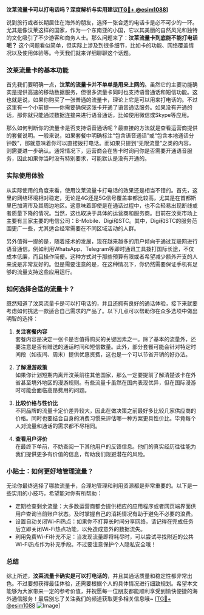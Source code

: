 **汶莱流量卡可以打电话吗？深度解析与实用建议[[TG💪+ @esim1088](https://t.me/s/esim1088)]**

说到旅行或者长期居住在海外的朋友，选择一张合适的电话卡是必不可少的一环。尤其是像汶莱这样的国家，作为一个东南亚的小国，它以其美丽的自然风光和独特的文化吸引了不少游客和商务人士。那么问题来了：**汶莱流量卡到底能不能打电话呢？** 这个问题看似简单，但实际上涉及到很多细节，比如卡的功能、网络覆盖情况以及使用体验等。今天我们就来详细聊聊这个话题。

### 汶莱流量卡的基本功能

首先我们要明确一点，**汶莱的流量卡并不单单是用来上网的**。虽然它的主要功能确实是提供高速的移动数据服务，但很多流量卡同时也支持语音通话和短信功能。这也就是说，如果你购买了一张普通的流量卡，理论上它是可以用来打电话的。不过这里有一个小前提——你需要确保这张卡开通了语音通话服务。如果没有开通的话，那你就只能通过数据连接来进行语音通话，比如使用微信或Skype等应用。

那么如何判断你的流量卡是否支持语音通话呢？最直接的方法就是查看运营商提供的套餐说明。一般来说，如果套餐中明确标注“包含语音通话”或“包含本地通话分钟数”，那就意味着你可以直接拨打电话。而如果只提到“无限流量”之类的内容，则需要进一步确认。通常情况下，运营商会在售卡时询问你是否需要开通语音服务，因此如果你当时没有特别要求，可能默认是没有开通的。

### 实际使用体验

从实际使用的角度来看，使用汶莱流量卡打电话的效果还是相当不错的。首先，这里的网络环境相对稳定，无论是4G还是5G信号覆盖率都比较高，尤其是在首都斯里巴加湾市及其周边地区。这意味着即使是在通话过程中，也不会轻易出现断线或者质量下降的情况。当然，这也取决于具体的运营商和服务商。目前在汶莱市场上主要有三家主要的电信公司：B-Mobile、Digi和STC。其中，Digi和STC的服务范围更广一些，尤其适合经常需要在不同区域活动的人群。

另外值得一提的是，随着技术的发展，现在越来越多的用户倾向于通过互联网进行语音通信。例如利用WhatsApp、Telegram等即时通讯工具拨打国际长途，不仅成本低廉，而且操作简便。这种方式对于那些预算有限或者希望减少额外开支的人来说是非常友好的。但是需要注意的是，在这种情况下，你仍然需要保证手机有足够的流量支持这些应用运行。

### 如何选择合适的流量卡？

既然知道了汶莱流量卡是可以打电话的，并且还拥有良好的通话体验，接下来就要考虑如何挑选一款适合自己需求的产品了。以下几点可以帮助你在众多选项中做出明智的选择：

1. **关注套餐内容**  
   套餐内容是决定一张卡是否值得购买的关键因素之一。除了基本的流量外，还要注意是否有赠送的通话时间和短信数量。此外，部分套餐可能会针对特定时间段（如夜间、周末）提供优惠资费，这也是一个可以节省开销的好办法。

2. **了解漫游政策**  
   如果你计划短期内离开汶莱前往其他国家，那么一定要提前了解清楚该卡在外省甚至境外地区的漫游规则。有些流量卡虽然在国内表现优异，但在国际漫游时可能会面临高昂费用的问题。

3. **比较价格与性价比**  
   不同品牌的流量卡定价差异较大，因此在做决策之前最好多比较几家供应商的价格。同时也要结合自身的消费习惯来评估哪一种方案更具性价比。毕竟每个人对流量和通话的需求都不尽相同。

4. **查看用户评价**  
   在最终下单前，不妨查阅一下其他用户的反馈信息。他们的真实经历往往能为我们提供更多有价值的信息，帮助我们规避潜在的风险。

### 小贴士：如何更好地管理流量？

无论你最终选择了哪款流量卡，合理地管理和利用资源都是非常重要的。以下是一些实用的小技巧，希望能对你有所帮助：

- 定期检查剩余流量：大多数运营商都会提供相应的应用程序或者网页端界面供用户查询当前账户状态。及时掌握自己的消耗情况有助于避免不必要的浪费。
- 设置自动关闭Wi-Fi热点：如果你不打算长时间分享网络，请记得在完成任务后立即关闭Wi-Fi热点功能，以免造成意外的数据流失。
- 利用免费Wi-Fi补充不足：当发现流量即将耗尽时，可以尝试寻找附近的公共Wi-Fi热点作为补充手段。不过要注意保护个人隐私安全哦！

### 总结

综上所述，**汶莱流量卡确实是可以打电话的**，并且其通话质量和稳定性都非常出色。不过要想获得最佳体验，还需要根据个人的具体情况进行细致规划。希望本文能够为大家带来一定的参考价值，并祝愿每一位朋友都能顺利享受到愉快便捷的海外通信服务！最后别忘了关注我们的频道获取更多相关信息哦~ [[TG💪+ @esim1088](https://t.me/s/esim1088) ![Image](https://i.postimg.cc/4NQfJmqS/Snipaste-2025-05-13-00-14-12.png)]